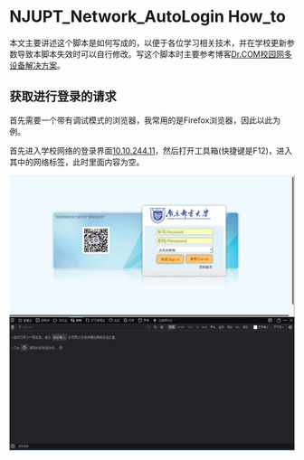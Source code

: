 # NJUPT_Network_AutoLogin How_to

本文主要讲述这个脚本是如何写成的，以便于各位学习相关技术，并在学校更新参数导致本脚本失效时可以自行修改。写这个脚本时主要参考博客[Dr.COM校园网多设备解决方案](https://jakting.com/archives/drcom-autologin-padavan-tgbot.html)。

## 获取进行登录的请求

首先需要一个带有调试模式的浏览器，我常用的是Firefox浏览器，因此以此为例。

首先进入学校网络的登录界面[10.10.244.11](http://10.10.244.11)，然后打开工具箱(快捷键是F12)，进入其中的网络标签，此时里面内容为空。

![打开工具箱中的网络标签](pictures/1.JPG)
